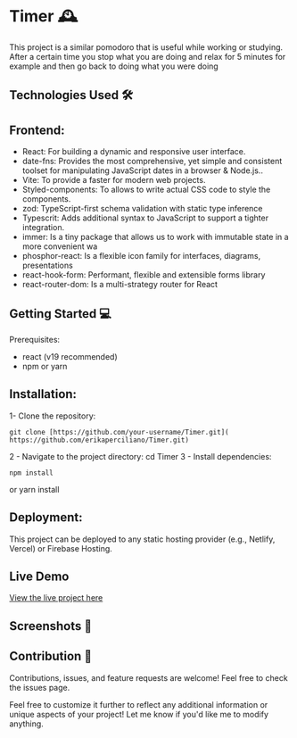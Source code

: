 # Timer 🕰

This project is a similar pomodoro that is useful while working or studying. After a certain time you stop what you are doing and relax for 5 minutes for example and then go back to doing what you were doing

## Technologies Used 🛠️

## Frontend:
- React: For building a dynamic and responsive user interface.
- date-fns: Provides the most comprehensive, yet simple and consistent toolset for manipulating JavaScript dates in a browser & Node.js..
- Vite: To provide a faster for modern web projects.
- Styled-components: To allows  to write actual CSS code to style the components.
- zod: TypeScript-first schema validation with static type inference
- Typescrit: Adds additional syntax to JavaScript to support a tighter integration.
- immer: Is a tiny package that allows us to work with immutable state in a more convenient wa
- phosphor-react: Is a flexible icon family for interfaces, diagrams, presentations
- react-hook-form: Performant, flexible and extensible forms library 
- react-router-dom: Is a multi-strategy router for React


## Getting Started 💻
Prerequisites:
 - react (v19 recommended)
 - npm or yarn

## Installation:
1- Clone the repository:

    git clone [https://github.com/your-username/Timer.git]( https://github.com/erikaperciliano/Timer.git) 
   
    
2 - Navigate to the project directory:
    cd Timer
3 - Install dependencies:

    npm install
or
    yarn install


## Deployment:
This project can be deployed to any static hosting provider (e.g., Netlify, Vercel) or Firebase Hosting.

## Live Demo

[View the live project here](https://67d99de6aaa982000954a907--erikaperciliano-timer.netlify.app/)



## Screenshots 📸



## Contribution 🤝
Contributions, issues, and feature requests are welcome!
Feel free to check the issues page.

Feel free to customize it further to reflect any additional information or unique aspects of your project! Let me know if you'd like me to modify anything.
